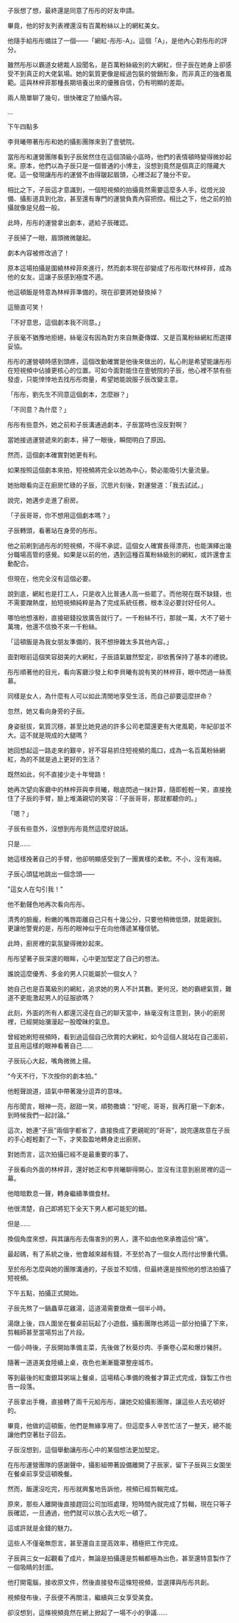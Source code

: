 子辰想了想，最終還是同意了彤彤的好友申請。  

畢竟，他的好友列表裡還沒有百萬粉絲以上的網紅美女。  

他隨手給彤彤備註了一個——「網紅-彤彤-A」。這個「A」，是他內心對彤彤的評分。  

雖然彤彤以霸道女總裁人設聞名，是百萬粉絲級別的大網紅，但子辰在她身上卻感受不到真正的大佬氣場。她的氣質更像是經過包裝的營銷形象，而非真正的強者風範。這與林梓菲那種長期培養出來的優雅自信，仍有明顯的差距。  

兩人簡單聊了幾句，很快確定了拍攝內容。  

...

下午四點多  

李貝曦帶著彤彤和她的攝影團隊來到了壹號院。  

當彤彤和運營團隊看到子辰居然住在這個頂級小區時，他們的表情頓時變得微妙起來。原本，他們以為子辰只是一個普通的小博主，沒想到竟然是個真正的隱藏大佬。這一發現讓彤彤的運營不由得皺起眉頭，心裡泛起了幾分不安。  

相比之下，子辰這才意識到，一個短視頻的拍攝竟然需要這麼多人手，從燈光設備、攝影道具到化妝，甚至還有專門的運營負責內容把控。相比之下，他之前的拍攝就像是兒戲一般。  

此時，彤彤的運營拿出劇本，遞給子辰確認。  

子辰掃了一眼，眉頭微微皺起。  

劇本內容被修改過了！  

原本這場拍攝是圍繞林梓菲來進行，然而劇本現在卻變成了彤彤取代林梓菲，成為他的女友。這讓子辰感到極度不適。  

他這頓飯是特意為林梓菲準備的，現在卻要將她替換掉？  

這簡直可笑！  

「不好意思，這個劇本我不同意。」  

子辰毫不猶豫地拒絕，絲毫沒有因為對方來自無憂傳媒、又是百萬粉絲網紅而選擇妥協。  

彤彤的運營頓時感到頭疼，這個改動確實是他後來做出的，私心則是希望能讓彤彤在短視頻中佔據更核心的位置。可如今面對能住在壹號院的子辰，他心裡不禁有些發虛，只能悻悻地去找彤彤商量，希望她能說服子辰改變主意。  

「彤彤，劉先生不同意這個劇本，怎麼辦？」  

「不同意？為什麼？」  

彤彤有些意外，她之前和子辰溝通過劇本，子辰當時也沒反對啊？  

當她接過運營遞來的劇本，掃了一眼後，瞬間明白了原因。  

然而，這個劇本確實對她更有利。  

如果按照這個劇本來拍，短視頻將完全以她為中心，勢必能吸引大量流量。  

她抬眼看向正在廚房忙碌的子辰，沉思片刻後，對運營道：「我去試試。」  

說完，她邁步走進了廚房。  

「子辰哥哥，你不想用這個劇本嗎？」  

子辰轉頭，看著站在身旁的彤彤。  

他之前刷到過彤彤的短視頻，不得不承認，這個女人確實長得漂亮，也能演繹出幾分職場高管的感覺。如果是以前的他，遇到這種百萬粉絲級別的網紅，或許還會主動配合。  

但現在，他完全沒有這個必要。  

說到底，網紅也是打工人，只是收入比普通人高一些罷了。而他現在既不缺錢，也不需要蹭熱度，拍短視頻純粹是為了完成系統任務，根本沒必要討好任何人。  

哪怕他想漲粉，直接砸錢投放廣告就行了。一千粉絲不行，那就一萬，大不了砸十萬塊，他還不信換不來一千粉絲。  

「這頓飯是為我女朋友準備的，我不想摻雜太多其他內容。」  

面對眼前這個笑容甜美的大網紅，子辰語氣雖然堅定，卻依舊保持了基本的禮貌。  

彤彤順著他的目光，看向客廳沙發上和李貝曦有說有笑的林梓菲，眼中閃過一絲羨慕。  

同樣是女人，為什麼有人可以如此清閒地享受生活，而自己卻要這麼拼命？  

忽然，她又看向身旁的子辰。  

身姿挺拔，氣質沉穩，甚至比她見過的許多公司老闆還更有大佬風範，年紀卻並不大。這不就是現成的大腿嗎？  

她回想起這一路走來的艱辛，好不容易抓住短視頻的風口，成為一名百萬粉絲網紅，為的不就是過上更好的生活？  

既然如此，何不直接少走十年彎路！  

她再次望向客廳中的林梓菲與李貝曦，眼底閃過一抹計算，隨即輕輕一笑，直接挽住了子辰的手臂，臉上堆滿親切的笑容：「子辰哥哥，那就都聽你的。」  

「嗯？」  

子辰有些意外，沒想到彤彤竟然這麼好說話。  

只是……  

她這樣挽著自己的手臂，他卻明顯感受到了一團異樣的柔軟。不小，沒有海綿。  

子辰心頭猛地跳出一個念頭——  

"這女人在勾引我！"

他不動聲色地再次看向彤彤。  

清秀的臉龐，粉嫩的嘴唇距離自己只有十幾公分，只要他稍微低頭，就能親到。  
更讓他警覺的是，彤彤的眼神似乎在向他傳遞某種信號。  

此時，廚房裡的氣氛變得微妙起來。  

彤彤望著子辰深邃的眼眸，心中更加堅定了自己的想法。  

誰說這麼優秀、多金的男人只能屬於一個女人？  

她自己也是百萬級別的網紅，追求她的男人不計其數。更何況，她的霸總氣質，難道不更能激起男人的征服欲嗎？  

此刻，外面的所有人都還沉浸在自己的聊天當中，絲毫沒有注意到，狹小的廚房裡，已經開始瀰漫起一股曖昧的氣息。  

曾經她刷短視頻時，看到過這個自己欣賞的大網紅，如今這個人就站在自己面前，並且用這樣的眼神看著自己……

子辰玩心大起，嘴角微微上揚。  

“今天不行，下次按你的劇本拍。”  

他輕聲說道，語氣中帶著幾分逗弄的意味。  

彤彤聞言，眼神一亮，甜甜一笑，順勢撒嬌：“好呢，哥哥，我再打磨一下劇本，到時候我們一起討論。”  

這次，她連“子辰”兩個字都省了，直接換成了更親昵的“哥哥”，說完還故意在子辰的手心輕輕劃了一下，才笑盈盈地轉身走出廚房。  

對她而言，這次拍攝已經不是最重要的事了。  

子辰看向外面的林梓菲，還好她正和李貝曦聊得開心，並沒有注意到廚房裡的這一幕。  

他暗暗歎息一聲，轉身繼續準備食材。  

他很清楚，自己即將犯下全天下男人都可能犯的錯。  

但是……  

換個角度來想，與其讓彤彤去傷害別的男人，還不如由他來承擔這份“痛”。  

最起碼，有了系統之後，他會越來越有錢，不至於為了一個女人而付出慘重代價。  

至於彤彤怎麼與她的團隊溝通的，子辰並不知情，但最終還是按照他的想法拍攝了短視頻。  

下午五點，拍攝正式開始。  

子辰先熬了一鍋蟲草花雞湯，這道湯需要燉煮一個半小時。  

湯燉上後，四人圍坐在餐桌前玩起了小遊戲，攝影團隊也將這一部分拍攝了下來，剪輯師甚至當場剪出了片段。  

一個小時後，子辰開始準備主菜，先後做了秋葵炒肉、手撕卷心菜和爆炒豬肝。  

隨著一道道美食陸續上桌，夜色也漸漸籠罩整座城市。  

等到最後的紅棗銀耳粥端上餐桌，這場精心準備的晚餐才算正式完成，錄製工作也告一段落。  

子辰拿出手機，直接轉了兩千元給彤彤，讓她交給攝影團隊，讓這些人去吃頓好的。  

畢竟，他做的這頓飯，他們是無緣享用了。但這麼多人辛苦忙活了一整天，總不能讓他們空著肚子回去。  

子辰沒想到，這個舉動讓彤彤心中的某個想法更加堅定。  

在彤彤運營團隊的感謝聲中，攝影組帶著設備離開了子辰家，留下子辰與三女圍坐在餐桌前享受這頓晚餐。  

然而，飯還沒吃完，彤彤就興奮地告訴他，視頻已經剪輯完成。  

原來，那些人離開後直接趕回公司加班處理，短時間內就完成了剪輯，現在只等子辰確認，一旦通過，他們就可以放心去大吃一頓了。  

這或許就是金錢的魅力。  

這些人不僅毫無怨言，甚至還自主提高效率，積極把工作完成。  

子辰與三女一起觀看了成片，無論是拍攝還是剪輯都極為出色，甚至還特意製作了一個吸睛的封面。  

他打開電腦，接收原文件，然後直接發布這條短視頻，並選擇與彤彤共創。  

視頻發布後，子辰便不再關注，繼續與三女享受美食。  

卻沒想到，這條視頻竟然在網上掀起了一場不小的爭議……